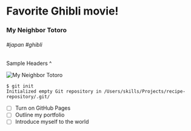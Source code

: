 # Favorite Ghibli movie!
### My Neighbor Totoro
###### #japan #ghibli 

Sample Headers ^


![My Neighbor Totoro](https://github.com/casc-winniem/skills-communicate-using-markdown/assets/140003827/40fb022d-8748-4445-a87f-457ca0de5db4)

```
$ git init
Initialized empty Git repository in /Users/skills/Projects/recipe-repository/.git/
```

- [ ] Turn on GitHub Pages
- [ ] Outline my portfolio
- [ ] Introduce myself to the world

